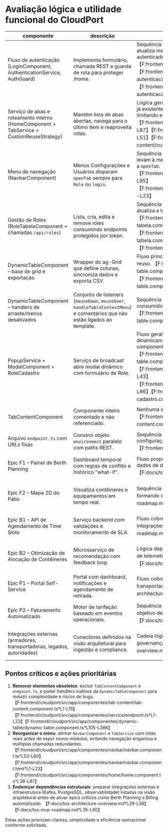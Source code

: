 # Avaliação lógica e utilidade funcional do CloudPort

| componente | descrição | avaliação_lógica | avaliação_utilidade | classificação | ação_recomendada |
| --- | --- | --- | --- | --- | --- |
| Fluxo de autenticação (LoginComponent, AuthenticationService, AuthGuard) | Implementa formulário, chamada REST e guarda de rota para proteger /home. | Sequência coerente: formulário valida, chama serviço que persiste o usuário, atualiza menu e redireciona, com AuthGuard garantindo acesso apenas autenticado. 【F:frontend/cloudport/src/app/componentes/login/login.component.ts†L1-L88】【F:frontend/cloudport/src/app/componentes/service/servico-autenticacao/authentication.service.ts†L1-L91】【F:frontend/cloudport/src/app/componentes/service/servico-autenticacao/auth.guard.ts†L1-L24】 | Essencial para segurança e base de qualquer outro fluxo. | Essencial | Manter; apenas alinhar mensagens de erro e loading quando necessário. |
| Serviço de abas e roteamento interno (HomeComponent + TabService + CustomReuseStrategy) | Mantém lista de abas abertas, navega para o último item e reaproveita rotas. | Lógica geral é coerente, mas `TabService.openTab` não atualiza conteúdo de abas já existentes e `resolveChildRoute` força qualquer aba desconhecida para `role`, limitando expansão. 【F:frontend/cloudport/src/app/componentes/home/home.component.ts†L15-L87】【F:frontend/cloudport/src/app/componentes/navbar/TabService.ts†L9-L51】【F:frontend/cloudport/src/app/componentes/tab-content/customreusestrategy.ts†L1-L39】 | Útil para manter contexto entre telas, porém precisa evoluir para suportar novos módulos. | Útil | Ajustar `openTab` para atualizar conteúdo/estado mesmo quando a aba já existe e expandir `validChildRoutes` para cada módulo real, evitando redirecionamentos silenciosos. |
| Menu de navegação (NavbarComponent) | Menus Configurações e Usuários disparam `openTab` sempre para `Role` ou `login`. | Sequência atual gera múltiplas ações redundantes: diferentes itens de menu levam à mesma rota por conta de `resolveChildRoute`, e há chamadas duplicadas a `openTab`. 【F:frontend/cloudport/src/app/componentes/navbar/navbar.component.ts†L23-L95】【F:frontend/cloudport/src/app/componentes/navbar/navbar.component.html†L1-L23】 | Não agrega valor porque não diferencia fluxos e cria expectativa de telas inexistentes. | Redundante | Revisar o mapa de menus para apontar apenas para módulos existentes ou esconder entradas até que os fluxos correspondentes existam. |
| Gestão de Roles (RoleTabelaComponent + chamadas `/api/roles`) | Lista, cria, edita e remove roles consumindo endpoints protegidos por token. | Sequência consistente: carrega dados na inicialização, injeta token no header e atualiza a tabela após operações. 【F:frontend/cloudport/src/app/componentes/role/role-tabela/role-tabela.component.ts†L35-L337】【F:frontend/cloudport/src/app/componentes/role/role-tabela/role-tabela.component.html†L1-L11】【F:frontend/cloudport/src/environments/environment.ts†L1-L4】 | Suporta objetivo de RBAC descrito na arquitetura e é base para administração. | Essencial | Manter; acrescentar feedback visual ao usuário (toasts) para erros da API. |
| DynamicTableComponent – base de grid e exportação | Wrapper do ag-Grid que define colunas, sincroniza dados e exporta CSV. | Fluxo principal (set de dados, `gridReady`, exportação) é consistente e suporta reuso. 【F:frontend/cloudport/src/app/componentes/dynamic-table/dynamic-table.component.ts†L27-L258】【F:frontend/cloudport/src/app/componentes/dynamic-table/dynamic-table.component.html†L1-L27】 | Reaproveitável para outros módulos de listagem; oferece valor com filtros e exportação. | Útil | Preservar, mas considerar extrair configuração default para serviço compartilhado. |
| DynamicTableComponent – handlers de arraste/menus desativados | Conjunto de listeners (`mouseDown`, `mouseOver`, `handleTableContextMenu`) e comentários que não estão ligados ao template. | Sequência incoerente: eventos comentados ou emitindo valores nulos sem consumidor efetivo, mantendo complexidade sem efeito funcional. 【F:frontend/cloudport/src/app/componentes/dynamic-table/dynamic-table.component.ts†L105-L386】 | Apenas aumenta custo de manutenção e pode introduzir bugs de seleção. | Redundante | Remover handlers inativos/comentados e reimplementar somente quando a UX exigir múltipla seleção com arraste. |
| PopupService + ModalComponent + RoleCadastro | Serviço de broadcast abre modal dinâmico com formulário de Role. | Fluxo geral funciona (ícone chama `openPopup`, modal carrega componente dinamicamente), mas `ModalComponent` ignora o `ViewChild` `container` e recria o componente toda vez sem destruir assinatura, podendo gerar vazamentos. 【F:frontend/cloudport/src/app/componentes/dynamic-table/dynamic-table.component.ts†L392-L399】【F:frontend/cloudport/src/app/componentes/service/popupService.ts†L21-L43】【F:frontend/cloudport/src/app/componentes/modal/modal.component.ts†L27-L86】【F:frontend/cloudport/src/app/componentes/role/role-cadastro/role-cadastro.component.ts†L14-L44】 | Ajuda a ampliar funcionalidades (CRUD) sem sair da tabela, alinhado com metas de automação. | Útil | Utilizar `this.container.createComponent` no lugar de `viewContainerRef`, desfazer inscrição no `ngOnDestroy` e adicionar confirmação ao salvar. |
| TabContentComponent | Componente inteiro comentado e não referenciado. | Nenhuma sequência lógica ativa. 【F:frontend/cloudport/src/app/componentes/tab-content/tab-content.component.ts†L1-L15】 | Não traz utilidade prática. | Inútil | Remover arquivo ou reintroduzir apenas quando existir necessidade de conteúdo estático por aba. |
| Arquivo `endpoint.ts` com URLs fixas | Constroi objeto `environment` paralelo com paths REST. | Sequência isolada: arquivo não é importado em nenhum ponto e duplica configuração existente em `environment.ts`. 【F:frontend/cloudport/src/app/componentes/service/endpoint.ts†L1-L23】 | Sem uso atual e suscetível a drift de configuração. | Inútil | Excluir arquivo ou convertê-lo em fonte única de endpoints consumida pelos serviços. |
| Epic F1 – Painel de Berth Planning | Dashboard temporal com regras de conflito e histórico "what-if". | Fluxo proposto é consistente com necessidade de planejar cais e depende de dados de disponibilidade, alinhando-se ao objetivo de maximizar ativos. 【F:docs/tos-mvp-roadmap.md†L16-L19】 | Central para visão operacional do cais; entrega valor direto. | Essencial | Priorizar modelagem de slots e integração com serviço Berth Planning desde a Fase 1. |
| Epic F2 – Mapa 2D do Pátio | Visualiza contêineres e equipamentos em tempo real. | Sequência lógica exige streaming (WebSockets) já previsto na arquitetura, formando complemento ao Berth Planning. 【F:docs/tos-mvp-roadmap.md†L18-L20】【F:docs/tos-architecture-overview.md†L4-L20】 | Fornece visibilidade operacional crítica; suporta redução de rehandling. | Essencial | Garantir integração com Kafka/SSE antes do rollout para evitar telas estáticas. |
| Epic B1 – API de Agendamento de Time Slots | Serviço backend com validações e monitoramento de SLA. | Fluxo cobre autenticação, validações e motor de regras, alinhado com integrações de transportadoras descritas na arquitetura. 【F:docs/tos-mvp-roadmap.md†L23-L26】【F:docs/tos-architecture-overview.md†L40-L44】 | Impacta diretamente o objetivo de reduzir filas de gate. | Essencial | Planejar dependências (PostgreSQL, RabbitMQ) no Sprint 0 e desenhar contratos OpenAPI antecipadamente. |
| Epic B2 – Otimização de Alocação de Contêineres | Microsserviço de recomendação com feedback loop. | Lógica depende de dados históricos e eventos; coerente mas requer maturidade de telemetria antes do rollout. 【F:docs/tos-mvp-roadmap.md†L25-L27】【F:docs/tos-architecture-overview.md†L16-L20】 | Agrega eficiência, porém é evolução incremental sobre operações existentes. | Útil | Manter no roadmap após garantir coleta de dados e baseline para medir -20% rehandling. |
| Epic P1 – Portal Self-Service | Portal com dashboard, notificações e agendamento de retirada. | Fluxo cobre rastreio ponta a ponta e integra-se às APIs externas (armadores, transportadoras). 【F:docs/tos-mvp-roadmap.md†L30-L33】【F:docs/tos-architecture-overview.md†L29-L44】 | Eleva satisfação do cliente e reduz chamados. | Útil | Priorizar autenticação unificada e política de RBAC antes de abrir a clientes. |
| Epic P2 – Faturamento Automatizado | Motor de tarifação baseado em eventos operacionais. | Sequência depende de eventos confiáveis e integrações ERP; alinhado com objetivo de automatizar decisões. 【F:docs/tos-mvp-roadmap.md†L30-L33】【F:docs/tos-architecture-overview.md†L36-L49】 | Reduz erros e DSO, mas requer alta maturidade de dados. | Útil | Implementar após garantir trilha de auditoria e reconciliar com integrações legadas. |
| Integrações externas (armadores, transportadoras, legados, autoridades) | Conectores definidos na visão arquitetural para ingestão e compliance. | Cadeia lógica cobre as principais partes interessadas, porém depende de governança de dados e contratos claros. 【F:docs/tos-architecture-overview.md†L40-L49】 | Sem essas integrações o TOS perde visibilidade completa do ciclo operacional. | Essencial | Formalizar SLAs e mockar integrações no início para evitar bloqueios no MVP. |

## Pontos críticos e ações prioritárias

1. **Remover elementos obsoletos**: excluir `TabContentComponent` e `endpoint.ts`, e podar handlers inativos da `DynamicTableComponent` para reduzir complexidade e riscos de bugs. 【F:frontend/cloudport/src/app/componentes/tab-content/tab-content.component.ts†L1-L15】【F:frontend/cloudport/src/app/componentes/service/endpoint.ts†L1-L23】【F:frontend/cloudport/src/app/componentes/dynamic-table/dynamic-table.component.ts†L105-L386】
2. **Reorganizar o menu**: alinhar `NavbarComponent` e `TabService` com rotas reais antes de expor novos módulos, evitando navegação enganosa e múltiplas chamadas redundantes. 【F:frontend/cloudport/src/app/componentes/navbar/navbar.component.ts†L53-L60】【F:frontend/cloudport/src/app/componentes/navbar/navbar.component.html†L1-L23】【F:frontend/cloudport/src/app/componentes/home/home.component.ts†L38-L87】
3. **Endereçar dependências estruturais**: preparar integrações externas e infraestrutura (Kafka, PostgreSQL, observabilidade) listadas na visão arquitetural antes de ativar epics críticos como Berth Planning e Billing automatizado. 【F:docs/tos-architecture-overview.md†L29-L56】【F:docs/tos-mvp-roadmap.md†L35-L60】

Estas ações priorizam clareza, simplicidade e eficiência operacional conforme solicitado.
